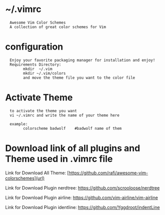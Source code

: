 
# ~/.vimrc
      Awesome Vim Color Schemes
      A collection of great color schemes for Vim

# configuration
      Enjoy your favorite packaging manager for installation and enjoy!
      Requirements Directory:
            mkdir  ~/.vim
            mkdir ~/.vim/colors
            and move the theme file you want to the color file

# Activate Theme
      to activate the theme you want
      vi ~/.vimrc and write the name of your theme here
      
      example:
            colorscheme badwolf    #badwolf name of them
      
# Download link of all plugins and Theme used in .vimrc  file
Link for Download All Theme: [https://github.com/rafi/awesome-vim-colorschemes](url) 

Link for Download Plugin nerdtree: https://github.com/scrooloose/nerdtree

Link for Download Plugin airline: https://github.com/vim-airline/vim-airline

Link for Download Plugin  identline: https://github.com/Yggdroot/indentLine




